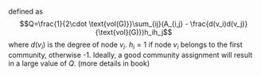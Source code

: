 defined as $$Q=\frac{1}{2\cdot \text{vol(G)}}\sum_{ij}(A_{i,j} - \frac{d(v_i)d(v_j)}{\text{vol}(G)})h_ih_j$$ where $d(v_i)$ is the degree of node $v_i$. $h_i = 1$ if node $v_i$ belongs to the first community, otherwise -1. Ideally, a good community assignment will result in a large value of $Q$. (more details in book)
